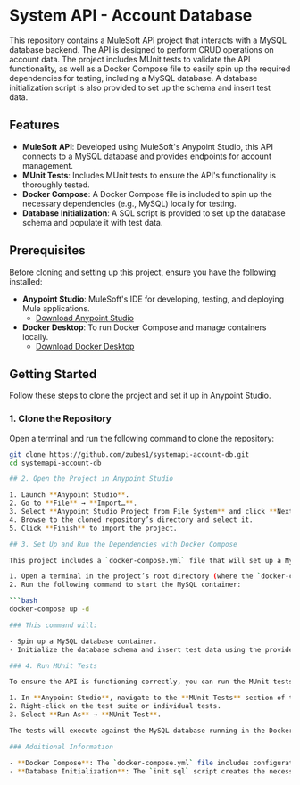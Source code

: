 # System API - Account Database

This repository contains a MuleSoft API project that interacts with a MySQL database backend. The API is designed to perform CRUD operations on account data. The project includes MUnit tests to validate the API functionality, as well as a Docker Compose file to easily spin up the required dependencies for testing, including a MySQL database. A database initialization script is also provided to set up the schema and insert test data.

## Features

- **MuleSoft API**: Developed using MuleSoft's Anypoint Studio, this API connects to a MySQL database and provides endpoints for account management.
- **MUnit Tests**: Includes MUnit tests to ensure the API's functionality is thoroughly tested.
- **Docker Compose**: A Docker Compose file is included to spin up the necessary dependencies (e.g., MySQL) locally for testing.
- **Database Initialization**: A SQL script is provided to set up the database schema and populate it with test data.

## Prerequisites

Before cloning and setting up this project, ensure you have the following installed:

- **Anypoint Studio**: MuleSoft's IDE for developing, testing, and deploying Mule applications.
  - [Download Anypoint Studio](https://www.mulesoft.com/lp/dl/studio)
- **Docker Desktop**: To run Docker Compose and manage containers locally.
  - [Download Docker Desktop](https://www.docker.com/products/docker-desktop)

## Getting Started

Follow these steps to clone the project and set it up in Anypoint Studio.

### 1. Clone the Repository

Open a terminal and run the following command to clone the repository:

```bash
git clone https://github.com/zubes1/systemapi-account-db.git
cd systemapi-account-db

## 2. Open the Project in Anypoint Studio

1. Launch **Anypoint Studio**.
2. Go to **File** → **Import…**.
3. Select **Anypoint Studio Project from File System** and click **Next**.
4. Browse to the cloned repository’s directory and select it.
5. Click **Finish** to import the project.

## 3. Set Up and Run the Dependencies with Docker Compose

This project includes a `docker-compose.yml` file that will set up a MySQL database required by the API.

1. Open a terminal in the project’s root directory (where the `docker-compose.yml` file is located).
2. Run the following command to start the MySQL container:

```bash
docker-compose up -d

### This command will:

- Spin up a MySQL database container.
- Initialize the database schema and insert test data using the provided SQL script.

### 4. Run MUnit Tests

To ensure the API is functioning correctly, you can run the MUnit tests provided in the project.

1. In **Anypoint Studio**, navigate to the **MUnit Tests** section of the project.
2. Right-click on the test suite or individual tests.
3. Select **Run As** → **MUnit Test**.

The tests will execute against the MySQL database running in the Docker container, validating the API’s behavior.

### Additional Information

- **Docker Compose**: The `docker-compose.yml` file includes configuration to spin up a MySQL database container, exposing it on the default MySQL port (3306). The database is initialized with the provided `init.sql` script.
- **Database Initialization**: The `init.sql` script creates the necessary database schema and populates it with initial test data, ensuring that the MUnit tests have the required data to run.
   
   
